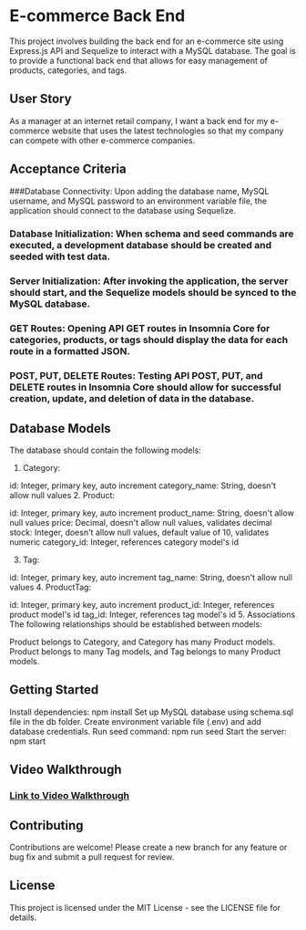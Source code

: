 # E-commerce Back End
This project involves building the back end for an e-commerce site using Express.js API and Sequelize to interact with a MySQL database. The goal is to provide a functional back end that allows for easy management of products, categories, and tags.

## User Story
As a manager at an internet retail company, I want a back end for my e-commerce website that uses the latest technologies so that my company can compete with other e-commerce companies.

## Acceptance Criteria
###Database Connectivity: Upon adding the database name, MySQL username, and MySQL password to an environment variable file, the application should connect to the database using Sequelize.

### Database Initialization: When schema and seed commands are executed, a development database should be created and seeded with test data.

### Server Initialization: After invoking the application, the server should start, and the Sequelize models should be synced to the MySQL database.

### GET Routes: Opening API GET routes in Insomnia Core for categories, products, or tags should display the data for each route in a formatted JSON.

### POST, PUT, DELETE Routes: Testing API POST, PUT, and DELETE routes in Insomnia Core should allow for successful creation, update, and deletion of data in the database.

## Database Models
The database should contain the following models:

1. Category:

id: Integer, primary key, auto increment
category_name: String, doesn't allow null values
2. Product:

id: Integer, primary key, auto increment
product_name: String, doesn't allow null values
price: Decimal, doesn't allow null values, validates decimal
stock: Integer, doesn't allow null values, default value of 10, validates numeric
category_id: Integer, references category model's id

3. Tag:

id: Integer, primary key, auto increment
tag_name: String, doesn't allow null values
4. ProductTag:

id: Integer, primary key, auto increment
product_id: Integer, references product model's id
tag_id: Integer, references tag model's id
5. Associations
The following relationships should be established between models:

Product belongs to Category, and Category has many Product models.
Product belongs to many Tag models, and Tag belongs to many Product models.

## Getting Started
Install dependencies: npm install
Set up MySQL database using schema.sql file in the db folder.
Create environment variable file (.env) and add database credentials.
Run seed command: npm run seed
Start the server: npm start

## Video Walkthrough

### [Link to Video Walkthrough](https://drive.google.com/file/d/1mJzhkcN6Oqn2rtuRPzCISc25GUK0Tzs9/view)

## Contributing
Contributions are welcome! Please create a new branch for any feature or bug fix and submit a pull request for review.

## License
This project is licensed under the MIT License - see the LICENSE file for details.
